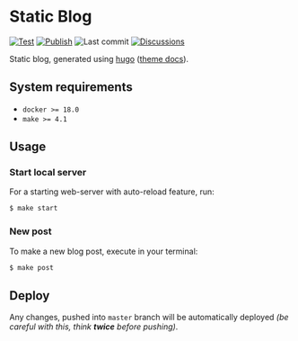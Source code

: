 # Static Blog

[![Test][badge_test]][link_actions]
[![Publish][badge_publish]][link_actions]
![Last commit][badge_last_commit]
[![Discussions][badge_discussions]][link_issues]

Static blog, generated using [hugo][hugo] ([theme docs](https://docs.stack.jimmycai.com/writing/)).

## System requirements

- `docker >= 18.0`
- `make >= 4.1`

## Usage

### Start local server

For a starting web-server with auto-reload feature, run:

```bash
$ make start
```

### New post

To make a new blog post, execute in your terminal:

```bash
$ make post
```

## Deploy

Any changes, pushed into `master` branch will be automatically deployed _(be careful with this, think **twice** before pushing)_.

[badge_test]:https://img.shields.io/github/workflow/status/hook-sh/blog/tests/master?label=tests&maxAge=60&logo=github
[badge_publish]:https://img.shields.io/github/workflow/status/hook-sh/blog/publish/master?label=publish&maxAge=60&logo=github
[badge_discussions]:https://img.shields.io/github/issues-raw/hook-sh/blog.svg?label=discussions&maxAge=60
[badge_last_commit]:https://img.shields.io/github/last-commit/hook-sh/blog/master?label=last%20update&maxAge=60
[link_issues]:https://github.com/hook-sh/blog/issues
[link_actions]:https://github.com/hook-sh/blog/actions
[hugo]:https://gohugo.io/
